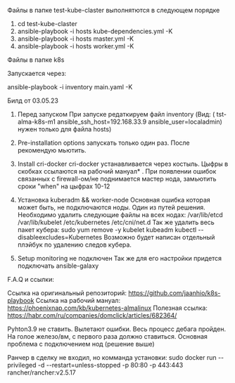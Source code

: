 Файлы в папке test-kube-claster выполнятются в следующем порядке
1) cd test-kube-claster
2) ansible-playbook -i hosts kube-dependencies.yml -K
3) ansible-playbook -i hosts master.yml -K
4) ansible-playbook -i hosts worker.yml -K

Файлы в папке k8s

Запускается через:

ansible-playbook -i inventory main.yaml -K

Билд от 03.05.23

1) Перед запуском
При запуске редаткируем файл inventory (Вид: ( tst-alma-k8s-m1 ansible_ssh_host=192.168.33.9 ansible_user=localadmin) нужен только для файла hosts) 

2) Pre-installation options запускать только один раз. 
После рекомендую мьютить.

3) Install cri-docker
cri-docker устанавливается через костыль. Цыфры в скобках ссылаются на рабочий мануал* . 
При появлении ошибок связанных с firewall-ом/не поднимается мастер нода, замьютить сроки "when" на цыфрах 10-12

4) Установка kuberadm && worker-node
Основная ошибка которая может быть, не подключаются ноды.
Один из путей решения. Необходимо удалить следующие файлы на всех нодах:
/var/lib/etcd
/var/lib/kubelet
/etc/kubernetes
/etc/cni/net.d
Так же удалить весь пакет кубера: sudo yum remove -y kubelet kubeadm kubectl --disableexcludes=Kubernetes
Возможно будет написан отдельный плэйбук по удалению следов кубера.

5) Setup monitoring не подключен
Так же для его настройки придется подключать ansible-galaxy

F.A.Q и ссылки: 

Ссылка на оригинальный репозиторий:  https://github.com/jaanhio/k8s-playbook 
Ссылка на рабочий мануал: https://phoenixnap.com/kb/kubernetes-almalinux
Полезная ссылка: https://habr.com/ru/companies/domclick/articles/682364/

Pyhton3.9 не ставить. Вылетают ошибки.
Весь процесс дебага пройден. На голое железо/вм, с первого раза должно ставиться. Основная проблема с подключением нод (решение выше)

Ранчер в сделку не входил, но комманда установки: 
sudo docker run --privileged -d --restart=unless-stopped -p 80:80 -p 443:443 rancher/rancher:v2.5.17
